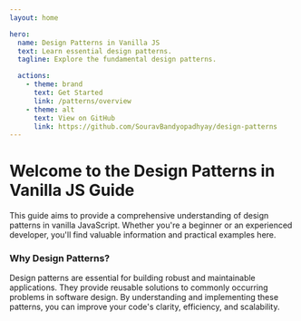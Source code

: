 ```yaml
---
layout: home

hero:
  name: Design Patterns in Vanilla JS
  text: Learn essential design patterns.
  tagline: Explore the fundamental design patterns.

  actions:
    - theme: brand
      text: Get Started
      link: /patterns/overview
    - theme: alt
      text: View on GitHub
      link: https://github.com/SouravBandyopadhyay/design-patterns
---
```


# Welcome to the Design Patterns in Vanilla JS Guide

This guide aims to provide a comprehensive understanding of design patterns in vanilla JavaScript. Whether you're a beginner or an experienced developer, you'll find valuable information and practical examples here.

### Why Design Patterns?

Design patterns are essential for building robust and maintainable applications. They provide reusable solutions to commonly occurring problems in software design. By understanding and implementing these patterns, you can improve your code's clarity, efficiency, and scalability.

<!-- ### Categories of Design Patterns

This guide covers three main categories of design patterns:

1. **Creational Patterns**

   - **Singleton**: Ensure a class has only one instance and provide a global point of access to it.
   - **Factory**: Create objects without specifying the exact class of object that will be created.

2. **Structural Patterns**

   - **Adapter**: Convert the interface of a class into another interface clients expect.
   - **Decorator**: Attach additional responsibilities to an object dynamically.

3. **Behavioral Patterns**
   - **Observer**: Define a one-to-many dependency between objects so that when one object changes state, all its dependents are notified and updated automatically.
   - **Strategy**: Define a family of algorithms, encapsulate each one, and make them interchangeable. -->